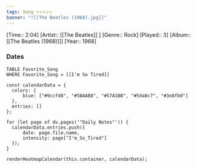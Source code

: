 ```yaml
---
tags: Song ⭐⭐⭐⭐⭐ 
banner: "![[The Beatles (1968).jpg]]"
---
```

[Time:: 2:04]
[Artist:: [[The Beatles]] ]
[Genre:: Rock]
[Played:: 3]
[Album:: [[The Beatles (1968)]]]
[Year:: 1968]
### Dates
````dataview
TABLE Favorite_Song
WHERE Favorite_Song = [[I'm So Tired]]
````

  ```dataviewjs
const calendarData = { 
	colors: { 
		blue: ["#9ccfd8", "#5BAAB8", "#57A1BB", "#5da8c7", "#3e8fb0"] 
	}, 
	entries: [] 
}; 

for (let page of dv.pages('"Daily Notes"')) { 
	calendarData.entries.push({ 
		date: page.file.name, 
		intensity: page["I'm_So_Tired"]
	}); 
} 

renderHeatmapCalendar(this.container, calendarData);
```
